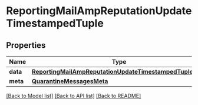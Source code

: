 # ReportingMailAmpReputationUpdateTimestampedTuple

## Properties
Name | Type | Description | Notes
------------ | ------------- | ------------- | -------------
**data** | [**ReportingMailAmpReputationUpdateTimestampedTupleData**](ReportingMailAmpReputationUpdateTimestampedTupleData.md) |  | [optional] 
**meta** | [**QuarantineMessagesMeta**](QuarantineMessagesMeta.md) |  | [optional] 

[[Back to Model list]](../README.md#documentation-for-models) [[Back to API list]](../README.md#documentation-for-api-endpoints) [[Back to README]](../README.md)

